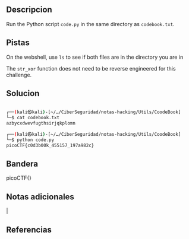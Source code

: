 ## Descripcion
Run the Python script `code.py` in the same directory as `codebook.txt`.
## Pistas
On the webshell, use `ls` to see if both files are in the directory you are in

The `str_xor` function does not need to be reverse engineered for this challenge.


## Solucion
``` bash

┌──(kali㉿kali)-[~/…/CiberSeguridad/notas-hacking/Utils/CoodeBook]
└─$ cat codebook.txt 
azbycxdwevfugthsirjqkplomn
                                                                                                           
┌──(kali㉿kali)-[~/…/CiberSeguridad/notas-hacking/Utils/CoodeBook]
└─$ python code.py 
picoCTF{c0d3b00k_455157_197a982c}

```

## Bandera
picoCTF{}

## Notas adicionales
|

## Referencias
